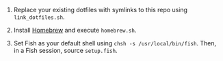 1. Replace your existing dotfiles with symlinks to this repo using `link_dotfiles.sh`.

2. Install [Homebrew](https://brew.sh/) and execute `homebrew.sh`.

3. Set Fish as your default shell using `chsh -s /usr/local/bin/fish`. Then, in a Fish session, source `setup.fish`.

